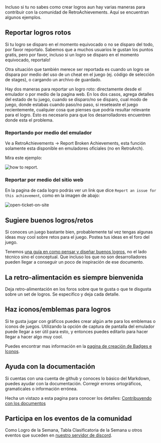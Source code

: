Incluso si tu no sabes como crear logros aun hay varias maneras para contribuir con la comunidad de RetroAchievements. Aquí se encuentran algunos ejemplos.

## Reportar logros rotos

Si tu logro se disparo en el momento equivocado o no se disparo del todo, por favor reportalo. Sabemos que a muchos usuarios le gustan los puntos gratis, pero por favor, incluso si un logro se disparo en el momento equivocado, reportalo!

Otra situación que también merece ser reportada es cuando un logro se dispara por medio del uso de un cheat en el juego (ej. código de selección de stages), o cargando un archivo de guardado.

Hay dos maneras para reportar un logro roto: directamente desde el emulador o por medio de la pagina web. En los dos casos, agrega detalles del estado de tu juego, cuando se disparo/no se disparo, cual modo de juego, donde estabas cuando paso/no paso, si reseteaste el juego recientemente, cualquier cosa que pienses que podría resultar relevante para el logro. Esto es necesario para que los desarrolladores encuentren donde esta el problema.

### Reportando por medio del emulador

Ve a RetroAchievements -> Report Broken Achievements, esta función solamente esta disponible en emuladores oficiales (no en RetroArch).

Mira este ejemplo:

![how to report](https://media.giphy.com/media/5R2Pn8983YVpcmGWgk/giphy.gif).

### Reportar por medio del sitio web

En la pagina de cada logro podrás ver un link que dice `Report an issue for this achievement`, como en la imagen de abajo:

![open-ticket-on-site](https://user-images.githubusercontent.com/8508804/38785449-9c8abffc-40f6-11e8-8d9b-d9bac5b0d5d4.png)

## Sugiere buenos logros/retos

Si conoces un juego bastante bien, probablemente tal vez tengas algunas ideas muy cool sobre retos para el juego. Postea tus ideas en el foro del juego.

Tenemos [una guía en como pensar y diseñar buenos logros](Achievement-Design-es), no el lado técnico sino el conceptual. Que incluso los que no son desarrolladores pueden llegar a conseguir un poco de inspiración de ese documento.

## La retro-alimentación es siempre bienvenida

Deja retro-alimentación en los foros sobre que te gusta o que te disgusta sobre un set de logros. Se especifico y deja cada detalle.

## Haz iconos/emblemas para logros

Si te gusta jugar con gráficos puedes crear algún arte para los emblemas o iconos de juegos. Utilizando la opción de captura de pantalla del emulador puede llegar a ser útil para esto, y entonces puedes editarlo para hacer llegar a hacer algo muy cool.

Puedes encontrar mas información en la [pagina de creación de Badges e Iconos](Badge-and-Icon-Creation-es).

## Ayuda con la documentación

Si cuentas con una cuenta de github y conoces lo básico del Markdown, puedes ayudar con la documentación. Corregir errores ortográficos, gramaticales o información errónea.

Hecha un vistazo a esta pagina para conocer los detalles: [Contribuyendo con los documentos](Contributing-with-the-docs-es)

## Participa en los eventos de la comunidad

Como Logro de la Semana, Tabla Clasificatoria de la Semana u otros eventos que suceden en [nuestro servidor de discord](https://discord.gg/dq2E4hE).
